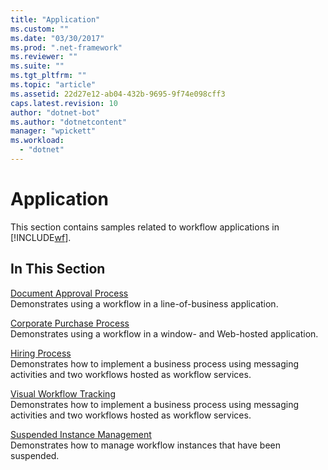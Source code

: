 ```yaml
---
title: "Application"
ms.custom: ""
ms.date: "03/30/2017"
ms.prod: ".net-framework"
ms.reviewer: ""
ms.suite: ""
ms.tgt_pltfrm: ""
ms.topic: "article"
ms.assetid: 22d27e12-ab04-432b-9695-9f74e098cff3
caps.latest.revision: 10
author: "dotnet-bot"
ms.author: "dotnetcontent"
manager: "wpickett"
ms.workload: 
  - "dotnet"
---
```

# Application
This section contains samples related to workflow applications in [!INCLUDE[wf](../../../../includes/wf-md.md)].  
  
## In This Section  
 [Document Approval Process](../../../../docs/framework/windows-workflow-foundation/samples/document-approval-process.md)  
 Demonstrates using a workflow in a line-of-business application.  
  
 [Corporate Purchase Process](../../../../docs/framework/windows-workflow-foundation/samples/corporate-purchase-process.md)  
 Demonstrates using a workflow in a window- and Web-hosted application.  
  
 [Hiring Process](../../../../docs/framework/windows-workflow-foundation/samples/hiring-process.md)  
 Demonstrates how to implement a business process using messaging activities and two workflows hosted as workflow services.  
  
 [Visual Workflow Tracking](../../../../docs/framework/windows-workflow-foundation/samples/visual-workflow-tracking.md)  
 Demonstrates how to implement a business process using messaging activities and two workflows hosted as workflow services.  
  
 [Suspended Instance Management](../../../../docs/framework/windows-workflow-foundation/samples/suspended-instance-management.md)  
 Demonstrates how to manage workflow instances that have been suspended.
